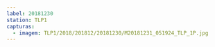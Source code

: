 ```yaml
---
label: 20181230
station: TLP1
capturas:
  - imagem: TLP1/2018/201812/20181230/M20181231_051924_TLP_1P.jpg
---
```

